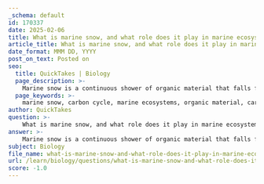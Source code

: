 ```yaml
---
_schema: default
id: 170337
date: 2025-02-06
title: What is marine snow, and what role does it play in marine ecosystems and the carbon cycle?
article_title: What is marine snow, and what role does it play in marine ecosystems and the carbon cycle?
date_format: MMM DD, YYYY
post_on_text: Posted on
seo:
  title: QuickTakes | Biology
  page_description: >-
    Marine snow is a continuous shower of organic material that falls from the ocean's surface to its depths, playing a vital role in carbon transport, supporting deep-sea food webs, contributing to the ocean's carbon exchange, and serving as an indicator of ecosystem health.
  page_keywords: >-
    marine snow, carbon cycle, marine ecosystems, organic material, carbon transport, deep-sea organisms, food web, carbon exchange, nutrients, ecosystem health
author: QuickTakes
question: >-
    What is marine snow, and what role does it play in marine ecosystems and the carbon cycle?
answer: >-
    Marine snow is a continuous shower of organic material that falls from the upper layers of the ocean to the deeper layers. It primarily consists of dead organisms, such as plankton, fecal matter, and other organic debris. This phenomenon plays a crucial role in marine ecosystems and the carbon cycle for several reasons:\n\n1. **Carbon Transport**: Marine snow is an essential mechanism for transporting carbon from the ocean's surface to its depths. As organic material sinks, it carries carbon with it, effectively sequestering it in the deep ocean for long periods. This process is vital for regulating atmospheric carbon dioxide levels and mitigating climate change.\n\n2. **Food Source for Deep-Sea Organisms**: Marine snow serves as a significant food source for various deep-sea organisms. As it descends, it provides nutrients to a range of species, including bacteria, zooplankton, and larger predators, thus supporting the food web in the deep ocean.\n\n3. **Contribution to Carbon Exchange**: The process of marine snow formation and its subsequent decomposition contributes to the overall carbon exchange in the ocean. When marine snow decomposes, it releases nutrients and carbon back into the water column, which can be utilized by phytoplankton and other marine organisms, further integrating it into the marine carbon cycle.\n\n4. **Ecosystem Health Indicator**: The presence and composition of marine snow can serve as indicators of ecosystem health. Changes in the quantity and quality of marine snow can reflect shifts in primary productivity, nutrient availability, and the overall health of marine ecosystems.\n\nIn summary, marine snow is a critical component of the marine carbon cycle, facilitating the transport of carbon to the ocean floor, providing sustenance for deep-sea life, and playing a role in the broader dynamics of carbon exchange and ecosystem health. Understanding marine snow is essential for assessing its impact on global climate regulation and marine biodiversity.
subject: Biology
file_name: what-is-marine-snow-and-what-role-does-it-play-in-marine-ecosystems-and-the-carbon-cycle.md
url: /learn/biology/questions/what-is-marine-snow-and-what-role-does-it-play-in-marine-ecosystems-and-the-carbon-cycle
score: -1.0
---
```


&nbsp;